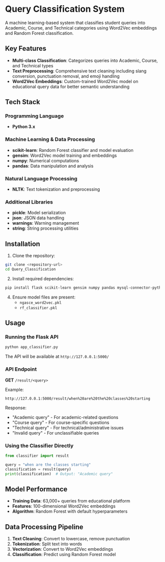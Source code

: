 # Query Classification System

A machine learning-based system that classifies student queries into Academic, Course, and Technical categories using Word2Vec embeddings and Random Forest classification.

## Key Features

- **Multi-class Classification**: Categorizes queries into Academic, Course, and Technical types
- **Text Preprocessing**: Comprehensive text cleaning including slang conversion, punctuation removal, and emoji handling
- **Word2Vec Embeddings**: Custom-trained Word2Vec model on educational query data for better semantic understanding

## Tech Stack

### Programming Language
- **Python 3.x**

### Machine Learning & Data Processing
- **scikit-learn**: Random Forest classifier and model evaluation
- **gensim**: Word2Vec model training and embeddings
- **numpy**: Numerical computations
- **pandas**: Data manipulation and analysis

### Natural Language Processing
- **NLTK**: Text tokenization and preprocessing

### Additional Libraries
- **pickle**: Model serialization
- **json**: JSON data handling
- **warnings**: Warning management
- **string**: String processing utilities

## Installation

1. Clone the repository:
```bash
git clone <repository-url>
cd Query_Classification
```

2. Install required dependencies:
```bash
pip install flask scikit-learn gensim numpy pandas mysql-connector-python emoji nltk
```
4. Ensure model files are present:
   - `ngasce_word2vec.pkl`
   - `rf_classifier.pkl`

## Usage

### Running the Flask API

```bash
python app_classifier.py
```

The API will be available at `http://127.0.0.1:5000/`

### API Endpoint

**GET** `/result/<query>`

Example:
```
http://127.0.0.1:5000/result/when%20are%20the%20classes%20starting
```

Response:
- "Academic query" - For academic-related questions
- "Course query" - For course-specific questions
- "Technical query" - For technical/administrative issues
- "Invalid query" - For unclassifiable queries

### Using the Classifier Directly

```python
from classifier import result

query = "when are the classes starting"
classification = result(query)
print(classification)  # Output: "Academic query"
```

## Model Performance
- **Training Data**: 63,000+ queries from educational platform
- **Features**: 100-dimensional Word2Vec embeddings
- **Algorithm**: Random Forest with default hyperparameters

## Data Processing Pipeline

1. **Text Cleaning**: Convert to lowercase, remove punctuation
2. **Tokenization**: Split text into words
3. **Vectorization**: Convert to Word2Vec embeddings
4. **Classification**: Predict using Random Forest model